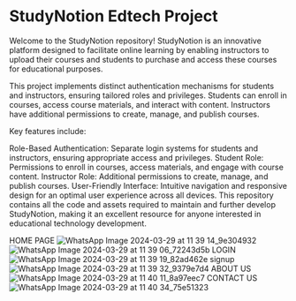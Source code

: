 # StudyNotion Edtech Project

Welcome to the StudyNotion repository! StudyNotion is an innovative platform designed to facilitate online learning by enabling instructors to upload their courses and students to purchase and access these courses for educational purposes.

This project implements distinct authentication mechanisms for students and instructors, ensuring tailored roles and privileges. Students can enroll in courses, access course materials, and interact with content. Instructors have additional permissions to create, manage, and publish courses.

Key features include:

Role-Based Authentication: Separate login systems for students and instructors, ensuring appropriate access and privileges.
Student Role: Permissions to enroll in courses, access materials, and engage with course content.
Instructor Role: Additional permissions to create, manage, and publish courses.
User-Friendly Interface: Intuitive navigation and responsive design for an optimal user experience across all devices.
This repository contains all the code and assets required to maintain and further develop StudyNotion, making it an excellent resource for anyone interested in educational technology development.

HOME PAGE
![WhatsApp Image 2024-03-29 at 11 39 14_9e304932](https://github.com/user-attachments/assets/6bb1acd6-af8e-403c-a4fd-3ee4dd70f044)
![WhatsApp Image 2024-03-29 at 11 39 06_72243d5b](https://github.com/user-attachments/assets/4a0c4bb6-9919-4501-b46f-71984a16098c)
LOGIN
![WhatsApp Image 2024-03-29 at 11 39 19_82ad462e](https://github.com/user-attachments/assets/86012315-d9d1-46b0-91a3-d96e117ac7d1)
signup
![WhatsApp Image 2024-03-29 at 11 39 32_9379e7d4](https://github.com/user-attachments/assets/1dd73ad5-0e6c-4775-81a3-9e8ba53c78cc)
ABOUT US
![WhatsApp Image 2024-03-29 at 11 40 11_8a97eec7](https://github.com/user-attachments/assets/d7759bed-7090-4969-843e-6670b6d882db)
CONTACT US
![WhatsApp Image 2024-03-29 at 11 40 34_75e51323](https://github.com/user-attachments/assets/90ad271f-a47d-41c0-addf-c220fa89bea8)










